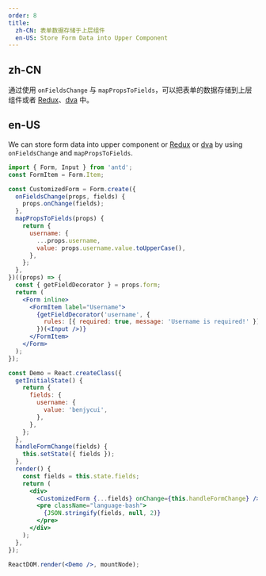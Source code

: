 ```yaml
---
order: 8
title:
  zh-CN: 表单数据存储于上层组件
  en-US: Store Form Data into Upper Component
---
```


## zh-CN

通过使用 `onFieldsChange` 与 `mapPropsToFields`，可以把表单的数据存储到上层组件或者 [Redux](https://github.com/reactjs/redux)、[dva](https://github.com/dvajs/dva) 中。

## en-US

We can store form data into upper component or [Redux](https://github.com/reactjs/redux) or [dva](https://github.com/dvajs/dva) by using `onFieldsChange` and `mapPropsToFields`.

````jsx
import { Form, Input } from 'antd';
const FormItem = Form.Item;

const CustomizedForm = Form.create({
  onFieldsChange(props, fields) {
    props.onChange(fields);
  },
  mapPropsToFields(props) {
    return {
      username: {
        ...props.username,
        value: props.username.value.toUpperCase(),
      },
    };
  },
})((props) => {
  const { getFieldDecorator } = props.form;
  return (
    <Form inline>
      <FormItem label="Username">
        {getFieldDecorator('username', {
          rules: [{ required: true, message: 'Username is required!' }],
        })(<Input />)}
      </FormItem>
    </Form>
  );
});

const Demo = React.createClass({
  getInitialState() {
    return {
      fields: {
        username: {
          value: 'benjycui',
        },
      },
    };
  },
  handleFormChange(fields) {
    this.setState({ fields });
  },
  render() {
    const fields = this.state.fields;
    return (
      <div>
        <CustomizedForm {...fields} onChange={this.handleFormChange} />
        <pre className="language-bash">
          {JSON.stringify(fields, null, 2)}
        </pre>
      </div>
    );
  },
});

ReactDOM.render(<Demo />, mountNode);
````

<style>
#components-form-demo-global-state .language-bash {
  max-width: 400px;
  border-radius: 6px;
  margin-top: 24px;
}
</style>
